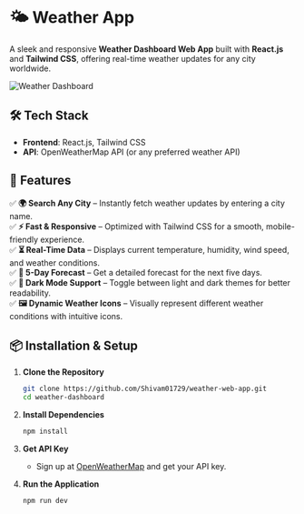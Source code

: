 # 🌤 Weather App

A sleek and responsive **Weather Dashboard Web App** built with **React.js** and **Tailwind CSS**, offering real-time weather updates for any city worldwide.

![Weather Dashboard](https://github.com/user-attachments/assets/44991341-294c-480b-a8f7-2aae5955f757)

## 🛠 Tech Stack

- **Frontend**: React.js, Tailwind CSS  
- **API**: OpenWeatherMap API (or any preferred weather API)  

## 🚀 Features

✅ **🌍 Search Any City** – Instantly fetch weather updates by entering a city name.  
✅ **⚡ Fast & Responsive** – Optimized with Tailwind CSS for a smooth, mobile-friendly experience.  
✅ **⏳ Real-Time Data** – Displays current temperature, humidity, wind speed, and weather conditions.  
✅ **📅 5-Day Forecast** – Get a detailed forecast for the next five days.  
✅ **🌙 Dark Mode Support** – Toggle between light and dark themes for better readability.  
✅ **🖼 Dynamic Weather Icons** – Visually represent different weather conditions with intuitive icons.  

## 📦 Installation & Setup

1. **Clone the Repository**
   ```sh
   git clone https://github.com/Shivam01729/weather-web-app.git
   cd weather-dashboard
   ```
2. **Install Dependencies**
   ```sh
   npm install
   ```
3. **Get API Key**
   - Sign up at [OpenWeatherMap](https://openweathermap.org/) and get your API key.
     
4. **Run the Application**
   ```sh
   npm run dev
   ```
